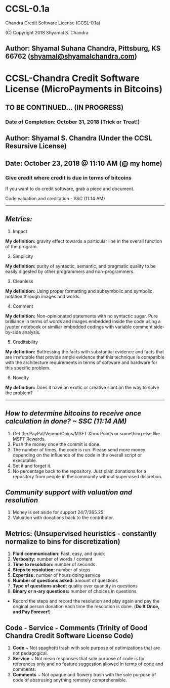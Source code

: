 # CCSL-0.1a
Chandra Credit Software License (CCSL-0.1a)

(C) Copyright 2018 Shyamal S. Chandra

## Author: Shyamal Suhana Chandra, Pittsburg, KS 66762 (shyamal@shyamalchandra.com)

# CCSL-Chandra Credit Software License (MicroPayments in Bitcoins)

## TO BE CONTINUED... (IN PROGRESS)
### Date of Completion: October 31, 2018 (Trick or Treat!)

## Author: Shyamal S. Chandra (Under the CCSL Resursive License)
## Date: October 23, 2018 @ 11:10 AM (@ my home)

### Give credit where credit is due in terms of bitcoins

If you want to do credit software, grab a piece and document.

Code valuation and creditation - SSC (11:14 AM)

-------------------

## *Metrics:*

1. Impact 

**My definition:** gravity effect towards a particular line in the overall function of the program.

2. Simplicity 

**My definition:** purity of syntactic, semantic, and pragmatic quality to be easily digested by other programmers and non-programmers.

3. Cleanless 

**My definition:** Using proper formatting and subsymbolic and symbolic notation through images and words.

4. Comment

**My definition:** Non-opinionated statements with no syntactic sugar.  Pure brilliance in terms of words and images embedded inside the code using a jyupter notebook or similiar embedded codings with variable comment side-by-side analysis.

5. Creditability

**My definition:** Buttressing the facts with substantial evidence and facts that are irrefutable that provide ample evidence that this technique is compatible with the architecture requirements in terms of software and hardware for this specific problem.

6. Novelty

**My definition:** Does it have an exotic or creative slant on the way to solve the problem?

-------------------

## *How to determine bitcoins to receive once calculation in done? ~ SSC (11:14 AM)*

1. Get the PayPal/Venmo/Coins/MSFT Xbox Points or something else like MSFT Rewards.
2. Push the money once the commit is done.
3. The number of times, the code is run.  Please send more money depending on the influence of the code in the overall script or executable.
4. Set it and forget it.
5. No percentage back to the repository.  Just plain donations for a repository from people in the community without supervised discretion.

## *Community support with valuation and resolution*

1. Money is set aside for support 24/7/365.25.
2. Valuation with donations back to the contributor.

## Metrics: (Unsupervised heuristics - constantly normalize to bins for discretization)

1. **Fluid communication:** Fast, easy, and quick
2. **Verbosity:** number of words / content
3. **Time to resolution:** number of seconds
4. **Steps to resolution:** number of steps
5. **Expertise:** number of hours doing service
6. **Number of questions asked:** amount of questions
7. **Type of questions asked:** quality over quantity in questions
8. **Binary or n-ary questions:** number of choices in questions

* Record the steps and record the resolution and play again and pay the original person donation each time the resolution is done. (**Do It Once, and Pay Forever!**)


## Code - Service - Comments (Trinity of **Good Chandra Credit Software License** Code)

1. **Code** ~ Not spaghetti trash with sole purpose of optimizations that are not pedagogical.
2. **Service** ~ Not mean responses that sole purpose of code is for references only and no feature suggestion allowed in terms of code and comments.
3. **Comments** ~ Not opaque and flowery trash with the sole purpose of code of abstrusing anything remotely comprehensible.
